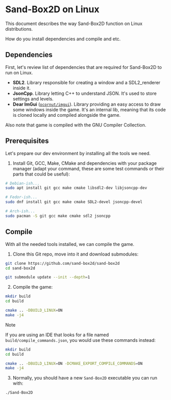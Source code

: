 # Sand-Box2D on Linux
This document describes the way Sand-Box2D function on Linux distributions.

How do you install dependencies and compile and etc.

## Dependencies
First, let's review list of dependencies that are required for Sand-Box2D to run on Linux.

- **SDL2**. Library responsible for creating a window and a SDL2_renderer inside it.
- **JsonCpp**. Library letting C++ to understand JSON. It's used to store settings and levels.
- **Dear ImGui** ([`ocornut/imgui`](https://github.com/ocornut/imgui)).
Library providing an easy access to draw some windows inside the game.
It's an internal lib, meaning that its code is cloned locally and compiled alongside the game.

Also note that game is compiled with the GNU Compiler Collection.

## Prerequisites
Let's prepare our dev environment by installing all the tools we need.

1. Install Git, GCC, Make, CMake and dependencies with your package manager
(adapt your command, these are some test commands or their parts that could be useful):
```bash
# Debian-ish...
sudo apt install git gcc make cmake libsdl2-dev libjsoncpp-dev

# Fedor-ish...
sudo dnf install git gcc make cmake SDL2-devel jsoncpp-devel

# Arch-ish...
sudo pacman -S git gcc make cmake sdl2 jsoncpp
```

## Compile
With all the needed tools installed, we can compile the game.

1. Clone this Git repo, move into it and download submodules:
```bash
git clone https://github.com/sand-box2d/sand-box2d
cd sand-box2d

git submodule update --init --depth=1
```

2. Compile the game:
```bash
mkdir build
cd build

cmake .. -DBUILD_LINUX=ON
make -j4
```

> [!NOTE]
> If you are using an IDE that looks for a file named `build/compile_commands.json`,
> you would use these commands instead:

```bash
mkdir build
cd build

cmake .. -DBUILD_LINUX=ON -DCMAKE_EXPORT_COMPILE_COMMANDS=ON
make -j4
```

3. Normally, you should have a new `Sand-Box2D` executable you can run with:
```bash
./Sand-Box2D
```
